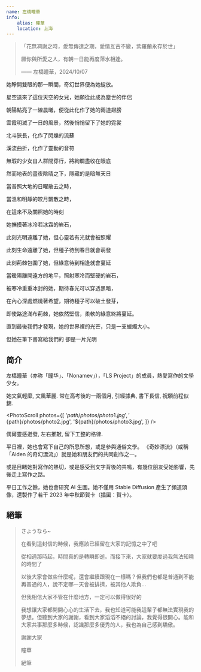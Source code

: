 ```yaml
---
name: 左橋瞳華
info:
    alias: 瞳華
    location: 上海
---
```


> 「花無凋謝之時，愛無傳達之期，愛情亙古不變，紫羅蘭永存於世」
> 
> 願你與所愛之人，有朝一日能再度萍水相逢。
> 
> —— 左橋瞳華，2024/10/07

她睜開雙眼的那一瞬間，奇幻世界便為她綻放。

星空送來了這位天空的女兒，她願從此成為塵世的伴侶

朝陽點亮了一線晨曦，便從此化作了她的兩道翅膀

雲霞明滅了一日的風景，然後悄悄留下了她的霓裳

北斗狹長，化作了閃爍的流蘇

溪流曲折，化作了靈動的音符

無瑕的少女自人群間穿行，將絢爛盡收在眼底

然而地表的晝夜陰晴之下，隱藏的是暗無天日

當普照大地的日曜散去之時，

當溫和明靜的皎月飄散之時，

在這來不及關照她的時刻

她撫摸著冰冷若冰霜的岩石，

此刻光明遠離了她，但心靈若有光就會被照耀

此刻生命遠離了她，但種子待到春日就會萌發

此刻荊棘包圍了她，但綠意待到相逢就會蔓延

當暖陽離開遠方的地平，照射寒冷而堅硬的岩石，

被寒冷重重冰封的她，期待春光可以穿透黑暗，

在內心深處燃燒著希望，期待種子可以破土發芽，

即使路途滿布荊棘，她依然堅信，柔軟的綠意終將蔓延。

直到最後我們才發現，她的世界裡的光芒，只是一支蠟燭大小。

但她在筆下書寫給我們的 卻是一片光明

## 简介

左橋瞳華（亦称「瞳华」、「Nonamev」），「LS Project」的成員，熱愛寫作的文學少女。

她文氣輕靡, 文風華麗. 常在高考後的一兩個月, 引經據典, 書下長信, 祝願前程似錦.  

<PhotoScroll photos={[
'${path}/photos/photo1.jpg',
'${path}/photos/photo2.jpg',
'${path}/photos/photo3.jpg',
]} />

偶爾靈感迸發, 左右推敲, 留下工整的格律.

平日裡，她也會寫下自己的所思所想，或是參與通俗文學。 《奇妙漂流》（或稱「Aiden 的奇幻漂流」）就是她和朋友們的共同創作之一。

或是目睹她對寫作的熱切，或是感受到文字背後的共鳴，有幾位朋友受她影響，先後走上寫作之路。

平日工作之餘，她也會研究 AI 生圖。她不僅用 Stable Diffusion 產生了頻道頭像，還製作了若干 2023 年中秋節賀卡（插圖：賀卡）。

## 絕筆

> さようなら~
>
> 在看到這封信的時候，我應該已經留在大家的記憶之中了吧
>
> 從相遇那時起，時間真的是轉瞬即逝。而接下來，大家就要度過我無法知曉的時間了
>
> 以後大家會做些什麼呢，還會繼續跟現在一樣嗎？但我們也都是普通到不能再普通的人，說不定哪一天會被排擠，被其他人欺負…
>
> 但我相信大家不管在什麼地方，一定可以做得很好的
>
> 我想讓大家都開開心心的生活下去，我也知道可能我這輩子都無法實現我的夢想。但聽到大家的謝謝，看到大家滔滔不絕的討論，我覺得很開心。能和大家共事那麼多時候，認識那麼多優秀的人，我也為自己感到驕傲。
>
> 謝謝大家
>
> 瞳華
>
> 絕筆

<!-- 條目貢獻: 奇妙漂流 & 眼見為虛 - 凰榎, U.M.R Powered, huige -->
